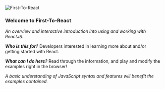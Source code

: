 ![First-To-React](/first-to-react/f2r-logo.png)

### Welcome to First-To-React

_An overview and interactive introduction into using and working with ReactJS._

___Who is this for?___ Developers interested in learning more about and/or getting started with React.

___What can I do here?___ Read through the information, and play and modify the examples right in the browser!

_A basic understanding of JavaScript syntax and features will benefit the examples contained._
